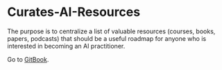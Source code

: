 # Curates-AI-Resources

The purpose is to centralize a list of valuable resources \(courses, books, papers, podcasts\) that should be a useful roadmap for anyone who is interested in becoming an AI practitioner.

Go to [GitBook](https://jpablo.gitbook.io/ai-learning-resources/).

